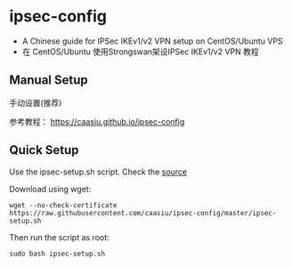 # ipsec-config

* A Chinese guide for IPSec IKEv1/v2 VPN setup on CentOS/Ubuntu VPS
* 在 CentOS/Ubuntu 使用Strongswan架设IPSec IKEv1/v2 VPN 教程

## Manual Setup

手动设置(推荐)

参考教程： https://caasiu.github.io/ipsec-config

## Quick Setup

Use the ipsec-setup.sh script. Check the [source](ipsec-setup.sh) 

Download using wget:
```
wget --no-check-certificate https://raw.githubusercontent.com/caasiu/ipsec-config/master/ipsec-setup.sh
```

Then run the script as root:
```
sudo bash ipsec-setup.sh
```

